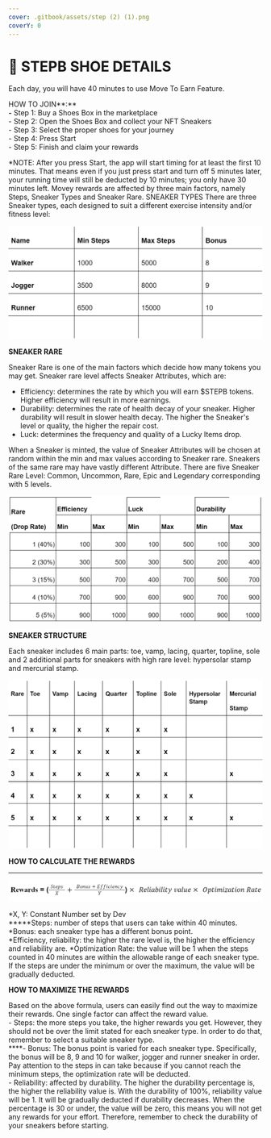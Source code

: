 ```yaml
---
cover: .gitbook/assets/step (2) (1).png
coverY: 0
---
```


# 👟 STEPB SHOE DETAILS

Each day, you will have 40 minutes to use Move To Earn Feature.

HOW TO JOIN**:**\
**-** Step 1: Buy a Shoes Box in the marketplace\
\- Step 2: Open the Shoes Box and collect your NFT Sneakers\
\- Step 3: Select the proper shoes for your journey\
\- Step 4: Press Start\
\- Step 5: Finish and claim your rewards

\*NOTE: After you press Start, the app will start timing for at least the first 10 minutes. That means even if you just press start and turn off 5 minutes later, your running time will still be deducted by 10 minutes; you only have 30 minutes left. Movey rewards are affected by three main factors, namely Steps, Sneaker Types and Sneaker Rare. SNEAKER TYPES There are three Sneaker types, each designed to suit a different exercise intensity and/or fitness level:



![](.gitbook/assets/image.png)

**SNEAKER RARE**

Sneaker Rare is one of the main factors which decide how many tokens you may get. Sneaker rare level affects Sneaker Attributes, which are:

* Efficiency: determines the rate by which you will earn $STEPB tokens. Higher efficiency will result in more earnings.
* Durability: determines the rate of health decay of your sneaker. Higher durability will result in slower health decay. The higher the Sneaker's level or quality, the higher the repair cost.
* Luck: determines the frequency and quality of a Lucky Items drop.

When a Sneaker is minted, the value of Sneaker Attributes will be chosen at random within the min and max values according to Sneaker rare. Sneakers of the same rare may have vastly different Attribute. There are five Sneaker Rare Level: Common, Uncommon, Rare, Epic and Legendary corresponding with 5 levels.



![](<.gitbook/assets/image (2).png>)

**SNEAKER STRUCTURE**

Each sneaker includes 6 main parts: toe, vamp, lacing, quarter, topline, sole and 2 additional parts for sneakers with high rare level: hypersolar stamp and mercurial stamp.



![](<.gitbook/assets/image (1).png>)

**HOW TO CALCULATE THE REWARDS**

****

![](<.gitbook/assets/image (3).png>)

\*X, Y: Constant Number set by Dev \
****\*Steps: number of steps that users can take within 40 minutes. \
\*Bonus: each sneaker type has a different bonus point. \
\*Efficiency, reliability: the higher the rare level is, the higher the efficiency and reliability are. \*Optimization Rate: the value will be 1 when the steps counted in 40 minutes are within the allowable range of each sneaker type. If the steps are under the minimum or over the maximum, the value will be gradually deducted.

**HOW TO MAXIMIZE THE REWARDS**

Based on the above formula, users can easily find out the way to maximize their rewards. One single factor can affect the reward value.\
\- Steps: the more steps you take, the higher rewards you get. However, they should not be over the limit stated for each sneaker type. In order to do that, remember to select a suitable sneaker type.\
****- Bonus: The bonus point is varied for each sneaker type. Specifically, the bonus will be 8, 9 and 10 for walker, jogger and runner sneaker in order. Pay attention to the steps in can take because if you cannot reach the minimum steps, the optimization rate will be deducted.\
\- Reliability: affected by durability. The higher the durability percentage is, the higher the reliability value is. With the durability of 100%, reliability value will be 1. It will be gradually deducted if durability decreases. When the percentage is 30 or under, the value will be zero, this means you will not get any rewards for your effort. Therefore, remember to check the durability of your sneakers before starting.

